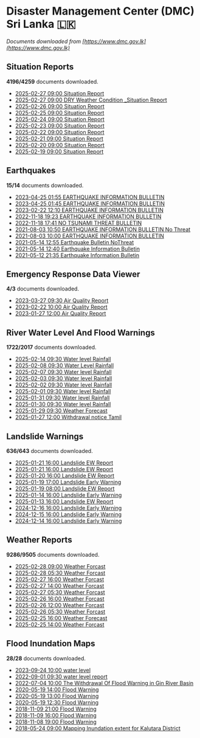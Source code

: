 # Disaster Management Center (DMC) Sri Lanka :sri_lanka:

*Documents downloaded from [https://www.dmc.gov.lk](https://www.dmc.gov.lk)*

## Situation Reports

**4196/4259** documents downloaded.

* [2025-02-27 09:00 Situation Report](data/situation-reports/20250227.0900.situation-report.pdf)
* [2025-02-27 09:00 DRY Weather Condition _Situation Report](data/situation-reports/20250227.0900.dry-weather-condition-_situation-report.pdf)
* [2025-02-26 09:00 Situation Report](data/situation-reports/20250226.0900.situation-report.pdf)
* [2025-02-25 09:00 Situation Report](data/situation-reports/20250225.0900.situation-report.pdf)
* [2025-02-24 09:00 Situation Report](data/situation-reports/20250224.0900.situation-report.pdf)
* [2025-02-23 09:00 Situation Report](data/situation-reports/20250223.0900.situation-report.pdf)
* [2025-02-22 09:00 Situation Report](data/situation-reports/20250222.0900.situation-report.pdf)
* [2025-02-21 09:00 Situation Report](data/situation-reports/20250221.0900.situation-report.pdf)
* [2025-02-20 09:00 Situation Report](data/situation-reports/20250220.0900.situation-report.pdf)
* [2025-02-19 09:00 Situation Report](data/situation-reports/20250219.0900.situation-report.pdf)

## Earthquakes

**15/14** documents downloaded.

* [2023-04-25 01:55 EARTHQUAKE INFORMATION BULLETIN](data/earthquakes/20230425.0155.earthquake-information-bulletin.pdf)
* [2023-04-25 01:45 EARTHQUAKE INFORMATION BULLETIN](data/earthquakes/20230425.0145.earthquake-information-bulletin.pdf)
* [2023-02-22 12:10 EARTHQUAKE INFORMATION BULLETIN](data/earthquakes/20230222.1210.earthquake-information-bulletin.pdf)
* [2022-11-18 19:23 EARTHQUAKE INFORMATION BULLETIN](data/earthquakes/20221118.1923.earthquake-information-bulletin.pdf)
* [2022-11-18 17:41 NO TSUNAMI THREAT BULLETIN](data/earthquakes/20221118.1741.no-tsunami-threat-bulletin.pdf)
* [2021-08-03 10:50 EARTHQUAKE INFORMATION BULLETIN No Threat](data/earthquakes/20210803.1050.earthquake-information-bulletin-no-threat.pdf)
* [2021-08-03 10:00 EARTHQUAKE INFORMATION BULLETIN](data/earthquakes/20210803.1000.earthquake-information-bulletin.pdf)
* [2021-05-14 12:55 Earthquake Bulletin NoThreat](data/earthquakes/20210514.1255.earthquake-bulletin-nothreat.pdf)
* [2021-05-14 12:40 Earthquake Information Bulletin](data/earthquakes/20210514.1240.earthquake-information-bulletin.pdf)
* [2021-05-12 21:35 Earthquake Information Bulletin](data/earthquakes/20210512.2135.earthquake-information-bulletin.pdf)

## Emergency Response Data Viewer

**4/3** documents downloaded.

* [2023-03-27 09:30 Air Quality Report](data/emergency-response-data-viewer/20230327.0930.air-quality-report.pdf)
* [2023-02-22 10:00 Air Quality Report](data/emergency-response-data-viewer/20230222.1000.air-quality-report.pdf)
* [2023-01-27 12:00 Air Quality Report](data/emergency-response-data-viewer/20230127.1200.air-quality-report.pdf)

## River Water Level And Flood Warnings

**1722/2017** documents downloaded.

* [2025-02-14 09:30 Water level  Rainfall](data/river-water-level-and-flood-warnings/20250214.0930.water-level-rainfall.jpg)
* [2025-02-08 09:30 Water Level  Rainfall](data/river-water-level-and-flood-warnings/20250208.0930.water-level-rainfall.jpg)
* [2025-02-07 09:30 Water level  Rainfall](data/river-water-level-and-flood-warnings/20250207.0930.water-level-rainfall.jpg)
* [2025-02-03 09:30 Water level  Rainfall](data/river-water-level-and-flood-warnings/20250203.0930.water-level-rainfall.jpg)
* [2025-02-02 09:30 Water level  Rainfall](data/river-water-level-and-flood-warnings/20250202.0930.water-level-rainfall.png)
* [2025-02-01 09:30 Water level  Rainfall](data/river-water-level-and-flood-warnings/20250201.0930.water-level-rainfall.jpg)
* [2025-01-31 09:30 Water level  Rainfall](data/river-water-level-and-flood-warnings/20250131.0930.water-level-rainfall.jpg)
* [2025-01-30 09:30 Water level  Rainfall](data/river-water-level-and-flood-warnings/20250130.0930.water-level-rainfall.jpg)
* [2025-01-29 09:30 Weather Forecast](data/river-water-level-and-flood-warnings/20250129.0930.weather-forecast.jpg)
* [2025-01-27 12:00 Withdrawal notice Tamil](data/river-water-level-and-flood-warnings/20250127.1200.withdrawal-notice-tamil.pdf)

## Landslide Warnings

**636/643** documents downloaded.

* [2025-01-21 16:00 Landslide EW Report](data/landslide-warnings/20250121.1600.landslide-ew-report.pdf)
* [2025-01-21 16:00 Landslide EW Report](data/landslide-warnings/20250121.1600.landslide-ew-report.pdf)
* [2025-01-20 16:00 Landslide EW Report](data/landslide-warnings/20250120.1600.landslide-ew-report.pdf)
* [2025-01-19 17:00 Landslide Early Warning](data/landslide-warnings/20250119.1700.landslide-early-warning.pdf)
* [2025-01-19 08:00 Landslide EW Report](data/landslide-warnings/20250119.0800.landslide-ew-report.pdf)
* [2025-01-14 16:00 Landslide Early Warning](data/landslide-warnings/20250114.1600.landslide-early-warning.pdf)
* [2025-01-13 16:00 Landslide EW Report](data/landslide-warnings/20250113.1600.landslide-ew-report.pdf)
* [2024-12-16 16:00 Landslide Early Warning](data/landslide-warnings/20241216.1600.landslide-early-warning.pdf)
* [2024-12-15 16:00 Landslide Early Warning](data/landslide-warnings/20241215.1600.landslide-early-warning.pdf)
* [2024-12-14 16:00 Landslide Early Warning](data/landslide-warnings/20241214.1600.landslide-early-warning.pdf)

## Weather Reports

**9286/9505** documents downloaded.

* [2025-02-28 09:00 Weather Forcast](data/weather-reports/20250228.0900.weather-forcast.pdf)
* [2025-02-28 05:30 Weather Forcast](data/weather-reports/20250228.0530.weather-forcast.pdf)
* [2025-02-27 16:00 Weather Forcast](data/weather-reports/20250227.1600.weather-forcast.pdf)
* [2025-02-27 14:00 Weather Forcast](data/weather-reports/20250227.1400.weather-forcast.pdf)
* [2025-02-27 05:30 Weather Forcast](data/weather-reports/20250227.0530.weather-forcast.pdf)
* [2025-02-26 16:00 Weather Forcast](data/weather-reports/20250226.1600.weather-forcast.pdf)
* [2025-02-26 12:00 Weather Forcast](data/weather-reports/20250226.1200.weather-forcast.pdf)
* [2025-02-26 05:30 Weather Forcast](data/weather-reports/20250226.0530.weather-forcast.pdf)
* [2025-02-25 16:00 Weather Forecast](data/weather-reports/20250225.1600.weather-forecast.pdf)
* [2025-02-25 14:00 Weather Forcast](data/weather-reports/20250225.1400.weather-forcast.pdf)

## Flood Inundation Maps

**28/28** documents downloaded.

* [2023-09-24 10:00 water level](data/flood-inundation-maps/20230924.1000.water-level.pdf)
* [2022-09-01 09:30 water level report](data/flood-inundation-maps/20220901.0930.water-level-report.pdf)
* [2022-07-04 10:00 The Withdrawal Of Flood Warning in Gin River Basin](data/flood-inundation-maps/20220704.1000.the-withdrawal-of-flood-warning-in-gin-river-basin.pdf)
* [2020-05-19 14:00 Flood Warning](data/flood-inundation-maps/20200519.1400.flood-warning.pdf)
* [2020-05-19 13:00 Flood Warning](data/flood-inundation-maps/20200519.1300.flood-warning.pdf)
* [2020-05-19 12:30 Flood Warning](data/flood-inundation-maps/20200519.1230.flood-warning.pdf)
* [2018-11-09 21:00 Flood Warning](data/flood-inundation-maps/20181109.2100.flood-warning.PDF)
* [2018-11-09 16:00 Flood Warning](data/flood-inundation-maps/20181109.1600.flood-warning.PDF)
* [2018-11-08 19:00 Flood Warning](data/flood-inundation-maps/20181108.1900.flood-warning.PDF)
* [2018-05-24 09:00 Mapping Inundation extent for Kalutara District](data/flood-inundation-maps/20180524.0900.mapping-inundation-extent-for-kalutara-district.pdf)
